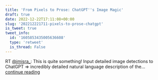 ```yaml
---
title: 'From Pixels to Prose: ChatGPT''s Image Magic'
draft: true
date: 2022-12-22T17:11:08+00:00
slug: '202212221711-pixels-to-prose-chatgpt'
is_tweet: true
tweet_info:
  id: '1605853435005636608'
  type: 'retweet'
  is_thread: False
---
```




RT [@imisra_](https://x.com/imisra_): This is quite something! Input detailed image detections to ChatGPT =&gt; incredibly detailed natural language description of the… [continue reading](https://x.com/sytelus/status/1605853435005636608)
